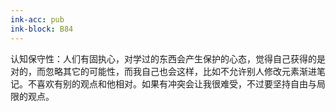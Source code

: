 ```yaml
---
ink-acc: pub
ink-block: B84
---
```

认知保守性：人们有固执心，对学过的东西会产生保护的心态，觉得自己获得的是对的，而忽略其它的可能性，而我自己也会这样，比如不允许别人修改元素渐进笔记。不喜欢有别的观点和他相对。如果有冲突会让我很难受，不过要坚持自由与局限的观点。